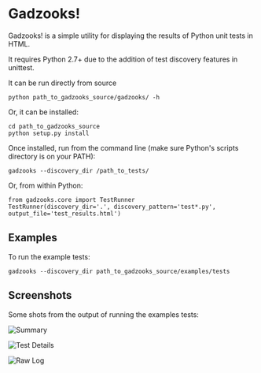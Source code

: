 # Gadzooks!

Gadzooks! is a simple utility for displaying the results of Python unit tests in HTML.

It requires Python 2.7+ due to the addition of test discovery features in unittest.

It can be run directly from source
    
    python path_to_gadzooks_source/gadzooks/ -h

Or, it can be installed:

    cd path_to_gadzooks_source
    python setup.py install
    
Once installed, run from the command line (make sure Python's scripts directory is on your PATH):

    gadzooks --discovery_dir /path_to_tests/
    
Or, from within Python:

    from gadzooks.core import TestRunner
    TestRunner(discovery_dir='.', discovery_pattern='test*.py', output_file='test_results.html') 
    
## Examples
To run the example tests:

    gadzooks --discovery_dir path_to_gadzooks_source/examples/tests
    
## Screenshots
Some shots from the output of running the examples tests:

![Summary](http://krisrogers.github.com/gadzooks/summary.png)

![Test Details](http://krisrogers.github.com/gadzooks/tests.png)

![Raw Log](http://krisrogers.github.com/gadzooks/log.png)